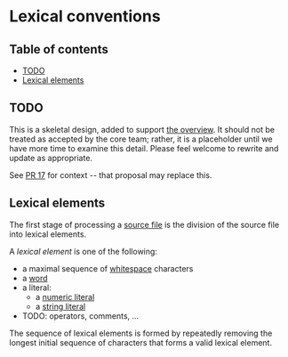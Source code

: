 # Lexical conventions

<!--
Part of the Carbon Language project, under the Apache License v2.0 with LLVM
Exceptions. See /LICENSE for license information.
SPDX-License-Identifier: Apache-2.0 WITH LLVM-exception
-->

<!-- toc -->

## Table of contents

-   [TODO](#todo)
-   [Lexical elements](#lexical-elements)

<!-- tocstop -->

## TODO

This is a skeletal design, added to support
[the overview](/docs/design/README.md). It should not be treated as accepted by
the core team; rather, it is a placeholder until we have more time to examine
this detail. Please feel welcome to rewrite and update as appropriate.

See [PR 17](https://github.com/carbon-language/carbon-lang/pull/17) for context
-- that proposal may replace this.

## Lexical elements

The first stage of processing a
[source file](/docs/design/code_and_name_organization/source_files.md) is the
division of the source file into lexical elements.

A _lexical element_ is one of the following:

-   a maximal sequence of [whitespace](whitespace.md) characters
-   a [word](words.md)
-   a literal:
    -   a [numeric literal](numeric_literals.md)
    -   a [string literal](string_literals.md)
-   TODO: operators, comments, ...

The sequence of lexical elements is formed by repeatedly removing the longest
initial sequence of characters that forms a valid lexical element.
